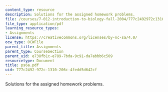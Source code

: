 ```yaml
---
content_type: resource
description: Solutions for the assigned homework problems.
file: /courses/7-012-introduction-to-biology-fall-2004/777c2492972c1310206c4fedd5d642cf_ps6a.pdf
file_type: application/pdf
learning_resource_types:
- Assignments
license: https://creativecommons.org/licenses/by-nc-sa/4.0/
ocw_type: OCWFile
parent_title: Assignments
parent_type: CourseSection
parent_uid: e738fb1c-e789-7bda-9c91-da7abbb6c509
resourcetype: Document
title: ps6a.pdf
uid: 777c2492-972c-1310-206c-4fedd5d642cf
---
```

Solutions for the assigned homework problems.